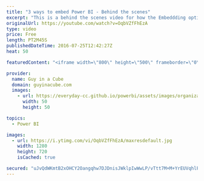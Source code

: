 ```yaml
---
title: "3 ways to embed Power BI - Behind the scenes"
excerpt: "This is a behind the scenes video for how the Embeddding options video was made. Special thanks to Dusty Jump for helping me out with the video.   You can watch the main video on the Power BI YouTube Channel - https://youtu.be/egP0GHSOUIM  Music By Jeff Kaale https://soundcloud.com/jeff-kaale  We used"
originalUrl: https://youtube.com/watch?v=OqbVZfFhEzA
type: video
price: Free
length: PT2M45S
publishedDateTime: 2016-07-25T12:42:27Z
heat: 50

featuredContent: "<iframe width=\"800\" height=\"500\" frameborder=\"0\" src=\"https://www.youtube.com/embed/OqbVZfFhEzA\" allow=\"accelerometer; autoplay; encrypted-media; gyroscope; picture-in-picture\" allowfullscreen></iframe>"

provider:
  name: Guy in a Cube
  domain: guyinacube.com
  images:
    - url: https://everyday-cc.github.io/powerbi/assets/images/organizations/guyinacube.com-50x50.jpg
      width: 50
      height: 50

topics:
  - Power BI

images:
  - url: https://i.ytimg.com/vi/OqbVZfFhEzA/maxresdefault.jpg
    width: 1280
    height: 720
    isCached: true

secured: "uJvQdWKmtB2xOHCY2Oangqhw7DJDnisJWklpIwWwLP/vTtt7M+M+YrEUVqhlP7theCpCQoa9k9L5V4lbtKAwiv/06jBYF5kEzg9MYxA/y7H5H5xL8rP6neDj55YhxaqtE8ni8vLXRkQz3HIBF/S3VxyXU5q54phhxTxbUWfjcKRnSBRombk7ujwgSq5Q1x35nB+JxpTFsGVUSHtIsjeWiSUQzN3yCm5F6Zkdg9SRzvH8UgS8ImsL+tQx8VOrt5Gwi7xZ1Uw0gBlgenvIU/d12HYYT7cN/+Ez73kHpwdqpuSeAxSLnn5/EMRQGKQk5d2m5wCfQY8UvABb9grQKCfbN/cVC013JBeoZ1YX1vEbbEPhDDnhmXr4B6GpWYEe/14fAKWZ0VyZmSDgPrRBZvB77AL9AfHSpe8Mas28zXFFErY=;oZH97/yDrCbKKFW/6jYWUg=="
---
```


